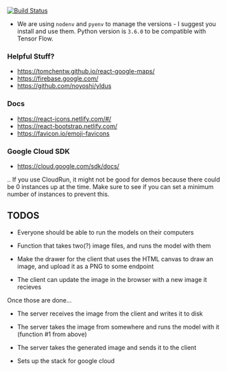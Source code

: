 [![Build Status](https://travis-ci.com/noyoshi/webapp-bootstrap.svg?token=9Vq7GRbMm7sqmhG1UdvM&branch=master)](https://travis-ci.com/noyoshi/webapp-bootstrap)

- We are using `nodenv` and `pyenv` to manage the versions - I suggest you install and use them. Python version is `3.6.0` to be compatible with Tensor Flow.

### Helpful Stuff?

- https://tomchentw.github.io/react-google-maps/
- https://firebase.google.com/
- https://github.com/noyoshi/yldus

### Docs

- https://react-icons.netlify.com/#/
- https://react-bootstrap.netlify.com/
- https://favicon.io/emoji-favicons

### Google Cloud SDK

- https://cloud.google.com/sdk/docs/

.. If you use CloudRun, it might not be good for demos because there could be 0 instances up at the time. Make sure to see if you can set a minimum number of instances to prevent this.


## TODOS
- Everyone should be able to run the models on their computers

- Function that takes two(?) image files, and runs the model with them
- Make the drawer for the client that uses the HTML canvas to draw an image, and upload it as a PNG to some endpoint
- The client can update the image in the browser with a new image it recieves

Once those are done...
- The server receives the image from the client and writes it to disk
- The server takes the image from somewhere and runs the model with it (function #1 from above)
- The server takes the generated image and sends it to the client

- Sets up the stack for google cloud
